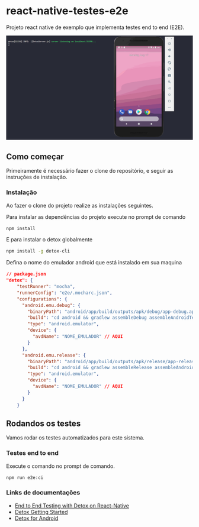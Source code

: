 # react-native-testes-e2e

Projeto react native de exemplo que implementa testes end to end (E2E).

![E2E](E2E.gif)

## Como começar

Primeiramente é necessário fazer o clone do repositório, e seguir as
instruções de instalação.

### Instalação

Ao fazer o clone do projeto realize as instalações seguintes.

Para instalar as dependências do projeto execute no prompt de comando

```sh
npm install
```

E para instalar o detox globalmente

```sh
npm install -g detox-cli
```

Defina o nome do emulador android que está instalado em sua maquina

```json
// package.json
"detox": {
    "testRunner": "mocha",
    "runnerConfig": "e2e/.mocharc.json",
    "configurations": {
      "android.emu.debug": {
        "binaryPath": "android/app/build/outputs/apk/debug/app-debug.apk",
        "build": "cd android && gradlew assembleDebug assembleAndroidTest -DtestBuildType=debug && cd ..",
        "type": "android.emulator",
        "device": {
          "avdName": "NOME_EMULADOR" // AQUI
        }
      },
      "android.emu.release": {
        "binaryPath": "android/app/build/outputs/apk/release/app-release.apk",
        "build": "cd android && gradlew assembleRelease assembleAndroidTest -DtestBuildType=release && cd ..",
        "type": "android.emulator",
        "device": {
          "avdName": "NOME_EMULADOR" // AQUI
        }
      }
    }
```

## Rodandos os testes

Vamos rodar os testes automatizados para este sistema.

### Testes end to end

Execute o comando no prompt de comando.

```sh
npm run e2e:ci
```

### Links de documentações

- [End to End Testing with Detox on React-Native](https://dev.to/jeevankishore/e2e-detox-react-native-161o)
- [Detox Getting Started](https://github.com/wix/Detox/blob/master/docs/Introduction.GettingStarted.md)
- [Detox for Android](https://github.com/wix/Detox/blob/master/docs/Introduction.Android.md)
